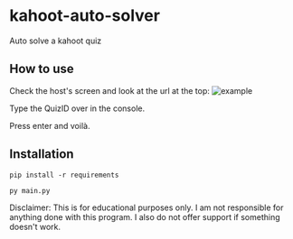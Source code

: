 # kahoot-auto-solver
Auto solve a kahoot quiz

## How to use
Check the host's screen and look at the url at the top:
![example](https://i.imgur.com/z9YHfDW.png)

Type the QuizID over in the console.

Press enter and voilà.

## Installation
`pip install -r requirements`

`py main.py`

Disclaimer:
This is for educational purposes only. I am not responsible for anything done with this program. I also do not offer support if something doesn't work.
